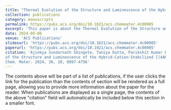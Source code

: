 ```yaml
---
title: "Thermal Evolution of the Structure and Luminescence of the Hybrid-Cation-Stabilized"
collection: publications
category: manuscripts
permalink: https://pubs.acs.org/doi/10.1021/acs.chemmater.4c00905
excerpt: 'This paper is about the Thermal Evolution of the Structure and Luminescence of the Hybrid-Cation-Stabilized'
date: 2024-05-06
venue: 'ACS Publications'
slidesurl: 'https://pubs.acs.org/doi/10.1021/acs.chemmater.4c00905'
paperurl: 'https://pubs.acs.org/doi/10.1021/acs.chemmater.4c00905'
citation: 'Ajinkya Sundarnath Shingote, Taniya Dutta, Parikshit Kumar Rajput, and Angshuman Nag, Thermal Evolution 
of the Structure and Luminescence of the Hybrid-Cation-Stabilized [(4AMTP)PbBr2]2 PbBr4 Layered Perovskite, 
Chem. Mater. 2024, 36, 10, 0897-4756'
---
```


The contents above will be part of a list of publications, if the user clicks the link for the publication than the contents of section will be rendered as a full page, allowing you to provide more information about the paper for the reader. When publications are displayed as a single page, the contents of the above "citation" field will automatically be included below this section in a smaller font.